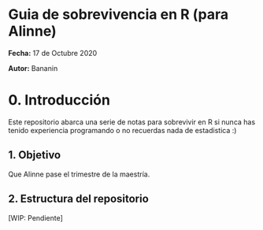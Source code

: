# Guia de sobrevivencia en R (para Alinne)

**Fecha:** 17 de Octubre 2020

**Autor:** Bananin

# 0. Introducción

Este repositorio abarca una serie de notas para sobrevivir en R si nunca has tenido
experiencia programando o no recuerdas nada de estadistica :)

## 1. Objetivo

Que Alinne pase el trimestre de la maestría.

## 2. Estructura del repositorio

[WIP: Pendiente]
